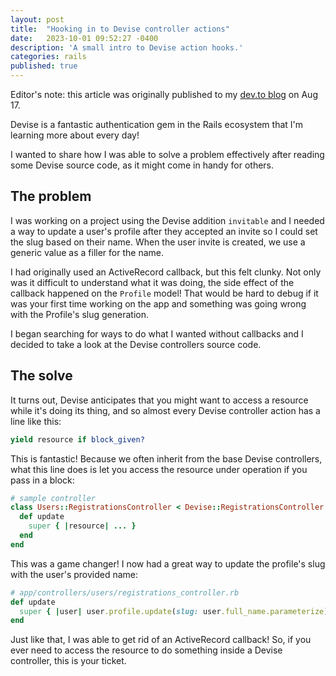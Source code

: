 ```yaml
---
layout: post
title:  "Hooking in to Devise controller actions"
date:   2023-10-01 09:52:27 -0400
description: 'A small intro to Devise action hooks.'
categories: rails
published: true
---
```


<span class="highlight">Editor's note: this article was originally published to my [dev.to blog](https://dev.to/crespire/hooking-in-to-devise-controller-actions-3pk2) on Aug 17.</span>

Devise is a fantastic authentication gem in the Rails ecosystem that I'm learning more about every day!

I wanted to share how I was able to solve a problem effectively after reading some Devise source code, as it might come in handy for others.

## The problem
I was working on a project using the Devise addition `invitable` and I needed a way to update a user's profile after they accepted an invite so I could set the slug based on their name. When the user invite is created, we use a generic value as a filler for the name.

I had originally used an ActiveRecord callback, but this felt clunky. Not only was it difficult to understand what it was doing, the side effect of the callback happened on the `Profile` model! That would be hard to debug if it was your first time working on the app and something was going wrong with the Profile's slug generation.

I began searching for ways to do what I wanted without callbacks and I decided to take a look at the Devise controllers source code.

## The solve
It turns out, Devise anticipates that you might want to access a resource while it's doing its thing, and so almost every Devise controller action has a line like this:
```ruby
yield resource if block_given?
```

This is fantastic! Because we often inherit from the base Devise controllers, what this line does is let you access the resource under operation if you pass in a block:

```ruby
# sample controller
class Users::RegistrationsController < Devise::RegistrationsController
  def update
    super { |resource| ... }
  end
end
```

This was a game changer! I now had a great way to update the profile's slug with the user's provided name:

```ruby
# app/controllers/users/registrations_controller.rb
def update
  super { |user| user.profile.update(slug: user.full_name.parameterize) }
end
```

Just like that, I was able to get rid of an ActiveRecord callback! So, if you ever need to access the resource to do something inside a Devise controller, this is your ticket.
